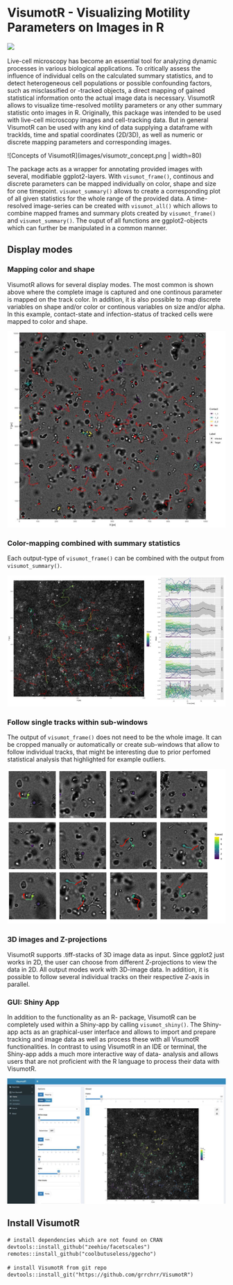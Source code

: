 
# VisumotR - Visualizing Motility Parameters on Images in R
<!-- badges: start -->
![](https://img.shields.io/badge/lifecycle-alpha-orange.svg)
<!-- badges: end -->
 
Live-cell microscopy has become an essential tool for analyzing dynamic processes in various biological applications. To critically assess the influence of individual cells on the calculated summary statistics, and to detect heterogeneous cell populations or possible confounding factors, such as misclassified or -tracked objects, a direct mapping of gained statistical information onto the actual image data is necessary. VisumotR allows to visualize time-resolved motility parameters or any other summary statistic onto images in R. Originally, this package was intended to be used with live-cell microscopy images and cell-tracking data. But in general VisumotR can be used with any kind of data supplying a dataframe with trackIds, time and spatial coordinates (2D/3D), as well as numeric or discrete mapping parameters and corresponding images.

![Concepts of VisumotR](images/visumotr_concept.png \| width=80)

The package acts as a wrapper for annotating provided images with several, modifiable ggplot2-layers. With `visumot_frame()`, continous and discrete parameters can be mapped individually on color, shape and size for one timepoint. `visumot_summary()` allows to create a corresponding plot of all given statistics for the whole range of the provided data. A time-resolved image-series can be created with `visumot_all()` which allows to combine mapped frames and summary plots created by `visumot_frame()` and `visumot_summary()`. The ouput of all functions are ggplot2-objects which can further be manipulated in a common manner.

## Display modes

### Mapping color and shape
VisumotR allows for several display modes. The most common is shown above where the complete image is captured and one continous parameter is mapped on the track color. In addition, it is also possible to map discrete variables on shape and/or color or continous variables on size and/or alpha. In this example, contact-state and infection-status of tracked cells were mapped to color and shape.

![Mapping contact state and infection state](images/shape_color.jpg)

### Color-mapping combined with summary statistics
Each output-type of `visumot_frame()` can be combined with the output from `visumot_summary()`.

![Output from visumot_frame() combined with visumot_summary()](images/frame_summary.jpg)

### Follow single tracks within sub-windows
The output of `visumot_frame()` does not need to be the whole image. It can be cropped manually or automatically or create sub-windows that allow to follow individual tracks, that might be interesting due to prior perfomed statistical analysis that highlighted for example outliers.

![Sub-window output](images/visu_sub.png)

### 3D images and Z-projections
VisumotR supports .tiff-stacks of 3D image data as input. Since ggplot2 just works in 2D, the user can choose from different Z-projections to view the data in 2D. All output modes work with 3D-image data. In addition, it is possible to follow several individual tracks on their respective Z-axis in parallel.

### GUI: Shiny App
In addition to the functionality as an R- package, VisumotR can be completely used within a Shiny-app by calling `visumot_shiny()`. The Shiny-app acts as an graphical-user interface and allows to import and prepare tracking and image data as well as process these with all VisumotR functionalities. In contrast to using VisumotR in an IDE or terminal, the Shiny-app adds a much more interactive way of data- analysis and allows users that are not proficient with the R language to process their data with VisumotR.

![Shiny screenshot](images/app_visumot_frame.jpeg)

## Install VisumotR
```{r}
# install dependencies which are not found on CRAN
devtools::install_github("zeehio/facetscales")
remotes::install_github("coolbutuseless/ggecho")

# install VisumotR from git repo
devtools::install_git("https://github.com/grrchrr/VisumotR")
```
